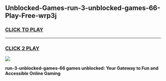 
## Unblocked-Games-run-3-unblocked-games-66-Play-Free-wrp3j
<h3>
<a href="https://premium76.site?title=run-3-unblocked-games-66&ref=09A">CLICK TO PLAY</a></h3>
<hr>

<h3>
<a href="https://premium76.site?title=run-3-unblocked-games-66&ref=09A">CLICK 2 PLAY</a>
  
</h3>

<a href="https://premium76.site?title=run-3-unblocked-games-66&ref=09A"><img src="https://clearcache.store/games.png"></a>


**run-3-unblocked-games-66 games unblocked: Your Gateway to Fun and Accessible Online Gaming**
